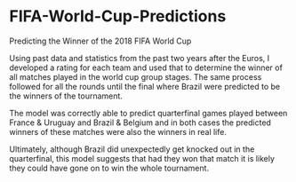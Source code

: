 # FIFA-World-Cup-Predictions
Predicting the Winner of the 2018 FIFA World Cup

Using past data and statistics from the past two years after the Euros, I developed a rating for each team and used that to determine the winner of all matches played in the world cup group stages. The same process followed for all the rounds until the final where Brazil were predicted to be the winners of the tournament.

The model was correctly able to predict quarterfinal games played between France & Uruguay and Brazil & Belgium and in both cases the predicted winners of these matches were also the winners in real life.

Ultimately, although Brazil did unexpectedly get knocked out in the quarterfinal, this model suggests that had they won that match it is likely they could have gone on to win the whole tournament.
